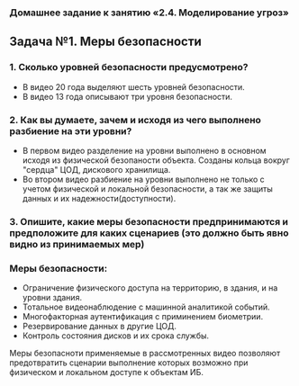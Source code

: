 ### Домашнее задание к занятию «2.4. Моделирование угроз»
## Задача №1. Меры безопасности

### 1. Сколько уровней безопасности предусмотрено?
- В видео 20 года выделяют шесть уровней безопасности.
- В видео 13 года описывают три уровня безопасности.
### 2. Как вы думаете, зачем и исходя из чего выполнено разбиение на эти уровни?
- В первом видео разделение на уровни выполнено в основном  исходя из физической безопаности объекта. Созданы кольца вокруг "сердца" ЦОД, дискового хранилища.
- Во втором видео разбиение на уровни выполнено не только с учетом физической и локальной безопасности, а так же защиты данных и их надежности(доступности).
### 3. Опишите, какие меры безопасности предпринимаются и предположите для каких сценариев (это должно быть явно видно из принимаемых мер)
### Меры безопасности: 
- Ограничение физического доступа на территорию, в здания, и на уровни здания.
- Тотальное видеонаблюдение с машинной аналитикой событий.
- Многофакторная аутентификация с приминением биометрии.
- Резервирование данных в другие ЦОД.
- Контроль состояния дисков и их срока службы.

Меры безопасноти применяемые в рассмотренных видео позволяют предотвратить сценарии выполнение которых возможно при физическом и локальном доступе к объектам ИБ.




